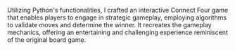 Utilizing Python's functionalities, I crafted an interactive Connect Four game that enables players to engage in strategic gameplay, employing algorithms to validate moves and determine the winner. It recreates the gameplay mechanics, offering an entertaining and challenging experience reminiscent of the original board game.
